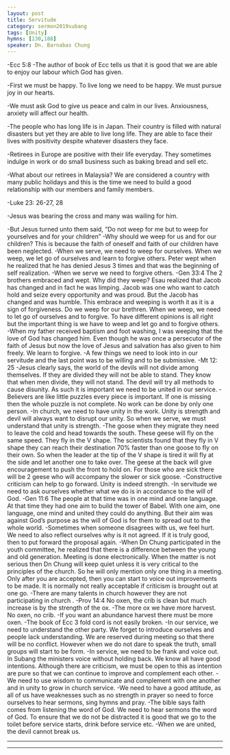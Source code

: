 ```yaml
---
layout: post
title: Servitude
category: sermon2019subang
tags: [Unity]
hymns: [130,188]
speaker: Dn. Barnabas Chung
---
```

-Ecc 5:8 
-The author of book of Ecc tells us that it is good that we are able to enjoy our labour which God has given. 

-First we must be happy. To live long we need to be happy. We must pursue joy in our hearts. 

-We must ask God to give us peace and calm in our lives. Anxiousness, anxiety will affect our health. 

-The people who has long life is in Japan. Their country is filled with natural disasters but yet they are able to live long life. They are able to face their lives with positivity despite whatever disasters they face. 

-Retirees in Europe are positive with their life everyday. They sometimes indulge in work or do small business such as baking bread and sell etc. 

-What about our retirees in Malaysia? We are considered a country with many public holidays and this is the time we need to build a good relationship with our members and family members. 

-Luke 23: 26-27, 28 

-Jesus was bearing the cross and many was wailing for him. 

-But Jesus turned unto them said, “Do not weep for me but to weep for yourselves and for your children”
-Why should we weep for us and for our children? This is because the faith of oneself and faith of our children have been neglected. 
-When we serve, we need to weep for ourselves. When we weep, we let go of ourselves and learn to forgive others. Peter wept when he realized that he has denied Jesus 3 times and that was the beginning of self realization. 
-When we serve we need to forgive others. 
-Gen 33:4 The 2 brothers embraced and wept. Why did they weep? Esau realized that Jacob has changed and in fact he was limping. Jacob was one who want to catch hold and seize every opportunity and was proud. But the Jacob has changed and was humble. This embrace and weeping is worth it as it is a sign of forgiveness. Do we weep for our brethren. When we weep, we need to let go of ourselves and to forgive. To have different opinions is all right but the important thing is we have to weep and let go and to forgive others. 
-When my father received baptism and foot washing, I was weeping that the love of God has changed him. Even though he was once a persecutor of the faith of Jesus but now the love of Jesus and salvation has also given to him freely. We learn to forgive. 
-A few things we need to look into in our servitude and the last point was to be willing and to be submissive. 
-Mt 12: 25 
-Jesus clearly says, the world of the devils will not divide among themselves. If they are divided they will not be able to stand. They know that when men divide, they will not stand. The devil will try all methods to cause disunity. As such it is important we need to be united in our service. 
-Believers are like little puzzles every piece is important. If 
one is missing then the whole puzzle is not complete. No work can be done by only one person. 
-In church, we need to have unity in the work. Unity is strength and devil will always want to disrupt our unity. So when we serve, we must understand that unity is strength. 
-The goose when they migrate they need to leave the cold and head towards the south. These geese will fly on the same speed. They fly in the V shape. The scientists found that they fly in V shape they can reach their destination 70% faster than one goose to fly on their own. So when the leader at the tip of the V shape is tired it will fly at the side and let another one to take over. The geese at the back will give encouragement to push the front to hold on. For those who are sick there will be 2 geese who will accompany the slower or sick goose. 
-Constructive criticism can help to go forward. Unity is indeed strength. 
-In servitude we need to ask ourselves whether what we do is in accordance to the will of God. 
-Gen 11:6 The people at that time was in one mind and one language. At that time they had one aim to build the tower of Babel. With one aim, one language, one mind and united they could do anything. But their aim was against God’s purpose as the will of God is for them to spread out to the whole world. 
-Sometimes when someone disagrees with us, we feel hurt. We need to also reflect ourselves why is it not agreed. If it is truly good, then to put forward the proposal again. 
-When Dn Chung participated in the youth committee, he realized that there is a difference between the young and old generation. Meeting is done electronically. When the matter is not serious then Dn Chung will keep quiet unless it is very critical to the principles of the church. So he will only mention only one thing in a meeting. Only after you are accepted, then you can start to voice out improvements to be made. It is normally not really acceptable if criticism is  brought out at one go. 
-There are many talents in church however they are not participating in church . 
-Prov 14:4 No oxen, the crib is clean but much increase is by the strength of the ox. 
-The more ox we have more harvest. No oxen, no crib. 
-If you want an abundance harvest there must be more oxen. 
-The book of Ecc 3 fold cord is not easily broken. 
-In our service, we need to understand the other party. We forget to introduce ourselves and people lack understanding. We are reserved during meeting so that there will be no conflict. However when we do not dare to speak the truth, small groups will start to be form. 
-In service, we need to be frank and voice out. In Subang the ministers voice without holding back. We know all have good intentions. Although there are criticism, we must be open to this as intention are pure so that we can continue to improve and complement each other. 
-We need to use wisdom to communicate and complement with one another and in unity to grow in church service. 
-We need to have a good attitude, as all of us have weaknesses such as no strength in prayer so need to force ourselves to hear sermons, sing hymns and pray. 
-The bible says faith comes from listening the word of God. We need to hear sermons the word of God. To ensure that we do not be distracted it is good that we go to the toilet before service starts, drink before service etc. 
-When we are united, the devil cannot break us.


----
****
